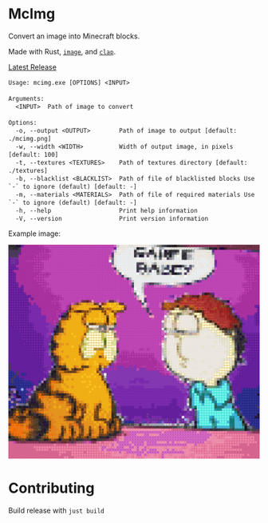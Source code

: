 # McImg

Convert an image into Minecraft blocks.

Made with Rust, [`image`](https://crates.io/crates/image), and [`clap`](https://crates.io/crates/clap).

[Latest Release](https://github.com/darccyy/mcimg/releases/latest)

```
Usage: mcimg.exe [OPTIONS] <INPUT>

Arguments:
  <INPUT>  Path of image to convert

Options:
  -o, --output <OUTPUT>        Path of image to output [default: ./mcimg.png]
  -w, --width <WIDTH>          Width of output image, in pixels [default: 100]
  -t, --textures <TEXTURES>    Path of textures directory [default: ./textures]
  -b, --blacklist <BLACKLIST>  Path of file of blacklisted blocks Use `-` to ignore (default) [default: -]
  -m, --materials <MATERIALS>  Path of file of required materials Use `-` to ignore (default) [default: -]
  -h, --help                   Print help information
  -V, --version                Print version information
```

Example image:

![Example](./mcimg.png)

# Contributing

Build release with `just build`
